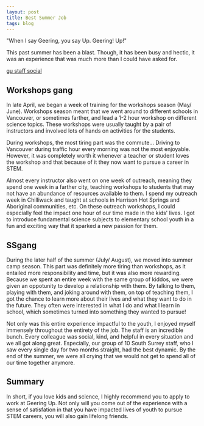 ```yaml
---
layout: post
title: Best Summer Job
tags: blog
---
```


"When I say Geering, you say Up. Geering! Up!"

This past summer has been a blast. Though, it has been busy and hectic, it was an experience that was much more than I could have asked for. 

[gu staff social](https://github.com/stellaw1/stellaw1.github.io/blob/master/images/blog/gu.jpg?raw=true)

## Workshops gang
In late April, we began a week of training for the workshops season (May/ June). Workshops season meant that we went around to different schools in Vancouver, or sometimes farther, and lead a 1-2 hour workshop on different science topics. These workshops were usually taught by a pair of instructors and involved lots of hands on activities for the students. 

During workshops, the most tiring part was the commute... Driving to Vancouver during traffic hour every morning was not the most enjoyable. However, it was completely worth it whenever a teacher or student loves the workshop and that because of it they now want to pursue a career in STEM. 

Almost every instructor also went on one week of outreach, meaning they spend one week in a farther city, teaching workshops to students that may not have an abundance of resources available to them. I spend my outreach week in Chilliwack and taught at schools in Harrison Hot Springs and Aboriginal communities, etc. On these outreach workshops, I could especially feel the impact one hour of our time made in the kids' lives. I got to introduce fundamental science subjects to elementary school youth in a fun and exciting way that it sparked a new passion for them. 


## SSgang
During the later half of the summer (July/ August), we moved into summer camp season. This part was definitely more tiring than workshops, as it entailed more responsibility and time, but it was also more rewarding. Because we spent an entire week with the same group of kiddos, we were given an oppotunity to develop a relationship with them. By talking to them, playing with them, and joking around with them, on top of teaching them, I got the chance to learn more about their lives and what they want to do in the future. They often were interested in what I do and what I learn in school, which sometimes turned into something they wanted to pursue!

Not only was this entire experience impactful to the youth, I enjoyed myself immensely throughout the entirety of the job. The staff is an incredible bunch. Every colleague was social, kind, and helpful in every situation and we all got along great. Especially, our group of 10 South Surrey staff, who I saw every single day for two months straight, had the best dynamic. By the end of the summer, we were all crying that we would not get to spend all of our time together anymore. 


## Summary 
In short, if you love kids and science, I highly recommend you to apply to work at Geering Up. Not only will you come out of the experience with a sense of satisfation in that you have impacted lives of youth to pursue STEM careers, you will also gain lifelong friends. 
